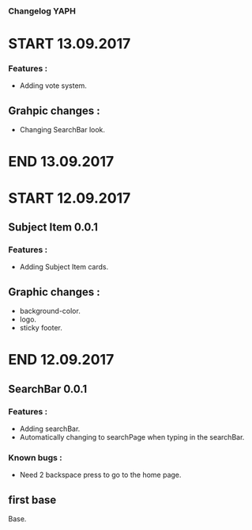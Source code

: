 ### Changelog YAPH


# START 13.09.2017
### Features :
- Adding vote system.

## Grahpic changes :
- Changing SearchBar look.

# END 13.09.2017

# START 12.09.2017

## Subject Item 0.0.1
### Features :
- Adding Subject Item cards.

## Graphic changes :
- background-color.
- logo.
- sticky footer.

# END 12.09.2017

## SearchBar 0.0.1
### Features :
- Adding searchBar.
- Automatically changing to searchPage when typing in the searchBar.
### Known bugs :
- Need 2 backspace press to go to the home page.

## first base
Base.

